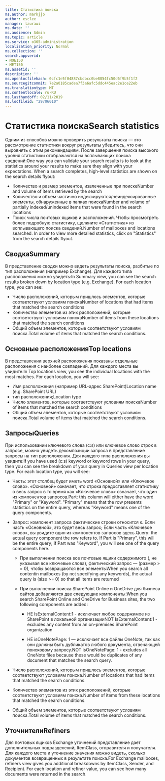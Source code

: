 ```yaml
---
title: Статистика поиска
ms.author: markjjo
author: esclee
manager: laurawi
ms.date: ''
ms.audience: Admin
ms.topic: article
ms.service: o365-administration
localization_priority: Normal
ms.collection: ''
search.appverid:
- MOE150
- MET150
ms.assetid: ''
description: ''
ms.openlocfilehash: 0cfc1e5f04887cbdbcc0be8854fc50d6f9b5f1f2
ms.sourcegitcommit: 7e2a0185cadea7f3a6afc5ddc445eac2e1ce22eb
ms.translationtype: MT
ms.contentlocale: ru-RU
ms.lasthandoff: 02/11/2019
ms.locfileid: "29706010"
---
```

# <a name="search-statistics"></a><span data-ttu-id="11b12-102">Статистика поиска</span><span class="sxs-lookup"><span data-stu-id="11b12-102">Search statistics</span></span>

<span data-ttu-id="11b12-p101">Одним из способов можно проверить результаты поиска — это рассмотрение статистики вокруг результаты убедитесь, что они выровнять с этим рекомендациям. После завершения поиска высокого уровня статистики отображаются на всплывающих поиска сведений:</span><span class="sxs-lookup"><span data-stu-id="11b12-p101">One way you can validate your search results is to look at the statistics around your results to make sure they align with your expectations. When a search completes, high-level statistics are shown on the search details flyout:</span></span>
- <span data-ttu-id="11b12-105">Количество и размер элементов, извлеченные при поиске</span><span class="sxs-lookup"><span data-stu-id="11b12-105">Number and volume of items retrieved by the search</span></span>
- <span data-ttu-id="11b12-106">Количество и объем частично индексируются/неиндексированные элементы, обнаруженные в папках поиска</span><span class="sxs-lookup"><span data-stu-id="11b12-106">Number and volume of partially indexed/unindexed items that were found in the search locations</span></span>
- <span data-ttu-id="11b12-p102">Поиск числа почтовых ящиков и расположений. Чтобы просмотреть более подробную статистику, щелкните «Статистика» из всплывающего поиска сведений.</span><span class="sxs-lookup"><span data-stu-id="11b12-p102">Number of mailboxes and locations searched. In order to view more detailed statistics, click on "Statistics" from the search details flyout.</span></span>

## <a name="summary"></a><span data-ttu-id="11b12-109">Сводка</span><span class="sxs-lookup"><span data-stu-id="11b12-109">Summary</span></span>

<span data-ttu-id="11b12-p103">В представление сводки можно видеть результаты поиска, разбитые по тип расположения (например Exchange). Для каждого типа расположения можно увидеть:</span><span class="sxs-lookup"><span data-stu-id="11b12-p103">In Summary view, you can see the search results broken down by location type (e.g. Exchange). For each location type, you can see:</span></span>
- <span data-ttu-id="11b12-112">Число расположений, которым пришлось элементов, которые соответствуют условиям поиска</span><span class="sxs-lookup"><span data-stu-id="11b12-112">Number of locations that had items that matched the search conditions</span></span>
- <span data-ttu-id="11b12-113">Количество элементов из этих расположений, которые соответствуют условиям поиска</span><span class="sxs-lookup"><span data-stu-id="11b12-113">Number of items from these locations that matched the search conditions</span></span>
- <span data-ttu-id="11b12-114">Общий объем элементов, которые соответствуют условиям поиска.</span><span class="sxs-lookup"><span data-stu-id="11b12-114">Total volume of items that matched the search conditions.</span></span>

## <a name="top-locations"></a><span data-ttu-id="11b12-115">Основные расположения</span><span class="sxs-lookup"><span data-stu-id="11b12-115">Top locations</span></span>

<span data-ttu-id="11b12-p104">В представлении верхней расположения показаны отдельные расположения с наиболее совпадений. Для каждого места вы увидите:</span><span class="sxs-lookup"><span data-stu-id="11b12-p104">In Top locations view, you see the individual locations with the most matches. For each location, you will see:</span></span>
- <span data-ttu-id="11b12-118">Имя расположения (например URL-адрес SharePoint)</span><span class="sxs-lookup"><span data-stu-id="11b12-118">Location name (e.g. SharePoint URL)</span></span>
- <span data-ttu-id="11b12-119">тип расположения;</span><span class="sxs-lookup"><span data-stu-id="11b12-119">Location type</span></span>
- <span data-ttu-id="11b12-120">Число элементов, которые соответствуют условиям поиска</span><span class="sxs-lookup"><span data-stu-id="11b12-120">Number of items that matched the search conditions</span></span>
- <span data-ttu-id="11b12-121">Общий объем элементов, которые соответствуют условиям поиска.</span><span class="sxs-lookup"><span data-stu-id="11b12-121">Total volume of items that matched the search conditions.</span></span>

## <a name="queries"></a><span data-ttu-id="11b12-122">Запросы</span><span class="sxs-lookup"><span data-stu-id="11b12-122">Queries</span></span>

<span data-ttu-id="11b12-p105">При использовании ключевого слова (c:s) или ключевое слово строк в запросе, можно увидеть декомпозиции запроса в представление запросы на тип расположения. Для каждого типа расположения вы увидите:</span><span class="sxs-lookup"><span data-stu-id="11b12-p105">If you have used (c:s) keyword or keyword rows in your query, then you can see the breakdown of your query in Queries view per location type. For each location type, you will see:</span></span>

- <span data-ttu-id="11b12-p106">Часть: этот столбец будет иметь word «Основной» или «Ключевое слово». «Основной» означает, что строка предоставляет статистику о весь запрос в то время как «Ключевое слово» означает, что один из компонентов запросов.</span><span class="sxs-lookup"><span data-stu-id="11b12-p106">Part: this column will either have the word "Primary" or "Keyword". "Primary" means that the row presents statistics on the entire query, whereas "Keyword" means one of the query components.</span></span>

- <span data-ttu-id="11b12-p107">Запрос: компонент запроса фактические строки относится к. Если часть «Основной», это будет весь запрос; Если часть «Ключевое слово», вы увидите один из компонентов запросов здесь.</span><span class="sxs-lookup"><span data-stu-id="11b12-p107">Query: the actual query component the row refers to. If Part is "Primary", this will be the entire query; if Part was "Keyword", you will see one of the query components here.</span></span>
  
  - <span data-ttu-id="11b12-129">При выполнении поиска все почтовые ящики содержимого (, не указывая все ключевые слова), фактический запрос — (размер > = 0), чтобы возвращаются все элементы</span><span class="sxs-lookup"><span data-stu-id="11b12-129">When you search all contentin mailboxes (by not specifying any keywords), the actual query is (size >= 0) so that all items are returned</span></span>
  
  - <span data-ttu-id="11b12-130">При выполнении поиска SharePoint Online и OneDrive для бизнеса сайтов добавляются две следующие компоненты:</span><span class="sxs-lookup"><span data-stu-id="11b12-130">When you search SharePoint Online and OneDrive for Business sites, the two following components are added:</span></span>
    
    - <span data-ttu-id="11b12-131">НЕ IsExternalContent:1 - исключает любое содержимое из SharePoint в локальной организации</span><span class="sxs-lookup"><span data-stu-id="11b12-131">NOT IsExternalContent:1 - excludes any content from an on-premises SharePoint organization</span></span>
    
    - <span data-ttu-id="11b12-132">НЕ isOneNotePage: 1 — исключает все файлы OneNote, так как они должны быть дубликатов любого документа, отвечающей поисковому запросу.</span><span class="sxs-lookup"><span data-stu-id="11b12-132">NOT isOneNotePage: 1 - excludes all OneNote files because these would be duplicates of any document that matches the search query.</span></span>

- <span data-ttu-id="11b12-133">Число расположений, которым пришлось элементов, которые соответствуют условиям поиска.</span><span class="sxs-lookup"><span data-stu-id="11b12-133">Number of locations that had items that matched the search conditions.</span></span>

- <span data-ttu-id="11b12-134">Количество элементов из этих расположений, которые соответствуют условиям поиска.</span><span class="sxs-lookup"><span data-stu-id="11b12-134">Number of items from these locations that matched the search conditions.</span></span>

- <span data-ttu-id="11b12-135">Общий объем элементов, которые соответствуют условиям поиска.</span><span class="sxs-lookup"><span data-stu-id="11b12-135">Total volume of items that matched the search conditions.</span></span>

## <a name="refiners"></a><span data-ttu-id="11b12-136">Уточнители</span><span class="sxs-lookup"><span data-stu-id="11b12-136">Refiners</span></span>

<span data-ttu-id="11b12-p108">Для почтовых ящиков Exchange уточнений представление дает дополнительных подразделений, ItemClass, отправителя и получателя. Для каждого места и уточнение значения можно видеть, сколько документов возвращенных в результате поиска.</span><span class="sxs-lookup"><span data-stu-id="11b12-p108">For Exchange mailboxes, refiners view gives you additional breakdowns by ItemClass, Sender, and Recipient. For each location and refiner value, you can see how many documents were returned in the search.</span></span>